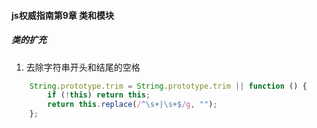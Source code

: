 #### js权威指南第9章  类和模块
##### 类的扩充
1. 去除字符串开头和结尾的空格
```javascript
    String.prototype.trim = String.prototype.trim || function () {
        if (!this) return this;
        return this.replace(/^\s+|\s+$/g, "");
    };
```